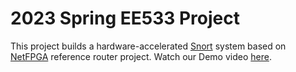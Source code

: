 # 2023 Spring EE533 Project

This project builds a hardware-accelerated [Snort](https://www.snort.org/) system based on [NetFPGA](https://github.com/NetFPGA/netfpga) reference router project. Watch our Demo video [here](https://youtu.be/VngbHI2FtDA).
